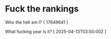 # Fuck the rankings

Who the hell am I?
{ 17649641 }

What fucking year is it?
[ 2025-04-13T03:50:00Z ]
